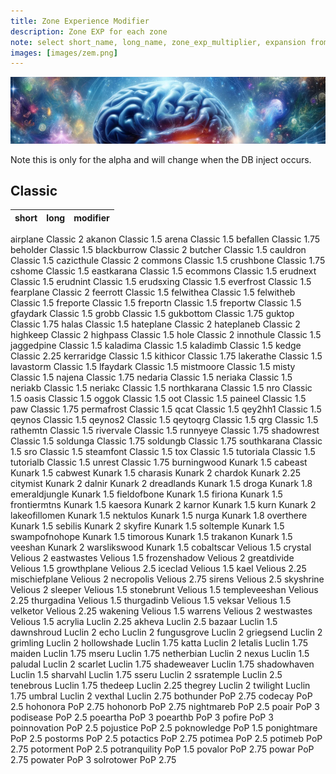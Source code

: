 ```yaml
---
title: Zone Experience Modifier
description: Zone EXP for each zone
note: select short_name, long_name, zone_exp_multiplier, expansion from zone where expansion = 2 order by zone_exp_multiplier desc;
images: [images/zem.png]
---
```


![ZEM](images/zem-banner.png)


Note this is only for the alpha and will change when the DB inject occurs.


## Classic

short|long|modifier
---|---|---
airplane	Classic	2
akanon	Classic	1.5
arena	Classic	1.5
befallen	Classic	1.75
beholder	Classic	1.5
blackburrow	Classic	2
butcher	Classic	1.5
cauldron	Classic	1.5
cazicthule	Classic	2
commons	Classic	1.5
crushbone	Classic	1.75
cshome	Classic	1.5
eastkarana	Classic	1.5
ecommons	Classic	1.5
erudnext	Classic	1.5
erudnint	Classic	1.5
erudsxing	Classic	1.5
everfrost	Classic	1.5
fearplane	Classic	2
feerrott	Classic	1.5
felwithea	Classic	1.5
felwitheb	Classic	1.5
freporte	Classic	1.5
freportn	Classic	1.5
freportw	Classic	1.5
gfaydark	Classic	1.5
grobb	Classic	1.5
gukbottom	Classic	1.75
guktop	Classic	1.75
halas	Classic	1.5
hateplane	Classic	2
hateplaneb	Classic	2
highkeep	Classic	2
highpass	Classic	1.5
hole	Classic	2
innothule	Classic	1.5
jaggedpine	Classic	1.5
kaladima	Classic	1.5
kaladimb	Classic	1.5
kedge	Classic	2.25
kerraridge	Classic	1.5
kithicor	Classic	1.75
lakerathe	Classic	1.5
lavastorm	Classic	1.5
lfaydark	Classic	1.5
mistmoore	Classic	1.5
misty	Classic	1.5
najena	Classic	1.75
nedaria	Classic	1.5
neriaka	Classic	1.5
neriakb	Classic	1.5
neriakc	Classic	1.5
northkarana	Classic	1.5
nro	Classic	1.5
oasis	Classic	1.5
oggok	Classic	1.5
oot	Classic	1.5
paineel	Classic	1.5
paw	Classic	1.75
permafrost	Classic	1.5
qcat	Classic	1.5
qey2hh1	Classic	1.5
qeynos	Classic	1.5
qeynos2	Classic	1.5
qeytoqrg	Classic	1.5
qrg	Classic	1.5
rathemtn	Classic	1.5
rivervale	Classic	1.5
runnyeye	Classic	1.75
shadowrest	Classic	1.5
soldunga	Classic	1.75
soldungb	Classic	1.75
southkarana	Classic	1.5
sro	Classic	1.5
steamfont	Classic	1.5
tox	Classic	1.5
tutoriala	Classic	1.5
tutorialb	Classic	1.5
unrest	Classic	1.75
burningwood	Kunark	1.5
cabeast	Kunark	1.5
cabwest	Kunark	1.5
charasis	Kunark	2
chardok	Kunark	2.25
citymist	Kunark	2
dalnir	Kunark	2
dreadlands	Kunark	1.5
droga	Kunark	1.8
emeraldjungle	Kunark	1.5
fieldofbone	Kunark	1.5
firiona	Kunark	1.5
frontiermtns	Kunark	1.5
kaesora	Kunark	2
karnor	Kunark	1.5
kurn	Kunark	2
lakeofillomen	Kunark	1.5
nektulos	Kunark	1.5
nurga	Kunark	1.8
overthere	Kunark	1.5
sebilis	Kunark	2
skyfire	Kunark	1.5
soltemple	Kunark	1.5
swampofnohope	Kunark	1.5
timorous	Kunark	1.5
trakanon	Kunark	1.5
veeshan	Kunark	2
warslikswood	Kunark	1.5
cobaltscar	Velious	1.5
crystal	Velious	2
eastwastes	Velious	1.5
frozenshadow	Velious	2
greatdivide	Velious	1.5
growthplane	Velious	2.5
iceclad	Velious	1.5
kael	Velious	2.25
mischiefplane	Velious	2
necropolis	Velious	2.75
sirens	Velious	2.5
skyshrine	Velious	2
sleeper	Velious	1.5
stonebrunt	Velious	1.5
templeveeshan	Velious	2.25
thurgadina	Velious	1.5
thurgadinb	Velious	1.5
veksar	Velious	1.5
velketor	Velious	2.25
wakening	Velious	1.5
warrens	Velious	2
westwastes	Velious	1.5
acrylia	Luclin	2.25
akheva	Luclin	2.5
bazaar	Luclin	1.5
dawnshroud	Luclin	2
echo	Luclin	2
fungusgrove	Luclin	2
griegsend	Luclin	2
grimling	Luclin	2
hollowshade	Luclin	1.75
katta	Luclin	2
letalis	Luclin	1.75
maiden	Luclin	1.75
mseru	Luclin	1.75
netherbian	Luclin	2
nexus	Luclin	1.5
paludal	Luclin	2
scarlet	Luclin	1.75
shadeweaver	Luclin	1.75
shadowhaven	Luclin	1.5
sharvahl	Luclin	1.75
sseru	Luclin	2
ssratemple	Luclin	2.5
tenebrous	Luclin	1.75
thedeep	Luclin	2.25
thegrey	Luclin	2
twilight	Luclin	1.75
umbral	Luclin	2
vexthal	Luclin	2.75
bothunder	PoP	2.75
codecay	PoP	2.5
hohonora	PoP	2.75
hohonorb	PoP	2.75
nightmareb	PoP	2.5
poair	PoP	3
podisease	PoP	2.5
poeartha	PoP	3
poearthb	PoP	3
pofire	PoP	3
poinnovation	PoP	2.5
pojustice	PoP	2.5
poknowledge	PoP	1.5
ponightmare	PoP	2.5
postorms	PoP	2.5
potactics	PoP	2.75
potimea	PoP	2.5
potimeb	PoP	2.75
potorment	PoP	2.5
potranquility	PoP	1.5
povalor	PoP	2.75
powar	PoP	2.75
powater	PoP	3
solrotower	PoP	2.75